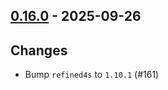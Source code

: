 ## [0.16.0](https://github.com/Kevin-Lee/scala-hedgehog-extra/issues?q=is%3Aissue%20is%3Aclosed%20-label%3Ainvalid%20milestone%3Am16) - 2025-09-26

## Changes

* Bump `refined4s` to `1.10.1` (#161)
